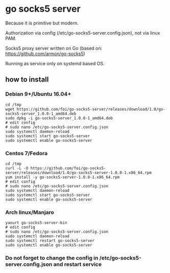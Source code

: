 # go socks5 server

Because it is primitive but modern.

Authorization via config (/etc/go-socks5-server.config.json), not via linux PAM. 

Socks5 proxy server written on Go (based on: https://github.com/armon/go-socks5)

Running as service only on systemd based OS. 

## how to install

### Debian 9+/Ubuntu 16.04+

```
cd /tmp
wget https://github.com/foi/go-socks5-server/releases/download/1.0/go-socks5-server_1.0.0-1_amd64.deb
sudo dpkg -i go-socks5-server_1.0.0-1_amd64.deb
# edit config
# sudo nano /etc/go-socks5-server.config.json
sudo systemctl daemon-reload
sudo systemctl start go-socks5-server
sudo systemctl enable go-socks5-server

```
### Centos 7/Fedora

```
cd /tmp
curl -L -O https://github.com/foi/go-socks5-server/releases/download/1.0/go-socks5-server-1.0.0-1.x86_64.rpm
yum install -y go-socks5-server-1.0.0-1.x86_64.rpm
# edit config
# sudo nano /etc/go-socks5-server.config.json
sudo systemctl daemon-reload
sudo systemctl start go-socks5-server
sudo systemctl enable go-socks5-server

```

### Arch linux/Manjaro

```
yaourt go-socks5-server-bin
# edit config
# sudo nano /etc/go-socks5-server.config.json
sudo systemctl daemon-reload
sudo systemctl restart go-socks5-server
sudo systemctl enable go-socks5-server

```

### Do not forget to change the config in /etc/go-socks5-server.config.json and restart service
